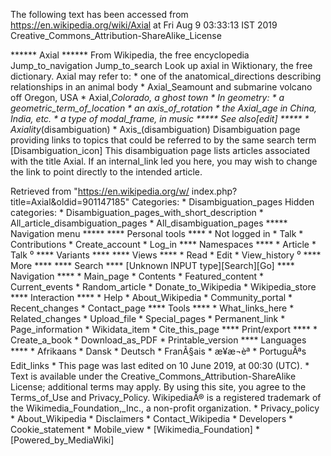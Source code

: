 The following text has been accessed from https://en.wikipedia.org/wiki/Axial at Fri Aug 9 03:33:13 IST 2019
Creative_Commons_Attribution-ShareAlike_License




















****** Axial ******
From Wikipedia, the free encyclopedia
Jump_to_navigation Jump_to_search
 Look up axial in Wiktionary, the free dictionary.
Axial may refer to:
    * one of the anatomical_directions describing relationships in an animal
      body
    * Axial_Seamount and submarine volcano off Oregon, USA
    * Axial,_Colorado, a ghost town
    * In geometry:
          * a geometric_term_of_location
          * an axis_of_rotation
    * the Axial_age in China, India, etc.
    * a type of modal_frame, in music
***** See also[edit] *****
    * Axiality_(disambiguation)
    * Axis_(disambiguation)
                      Disambiguation page providing links to topics that could
                      be referred to by the same search term
[Disambiguation_icon] This disambiguation page lists articles associated with
                      the title Axial.
                      If an internal_link led you here, you may wish to change
                      the link to point directly to the intended article.

Retrieved from "https://en.wikipedia.org/w/
index.php?title=Axial&oldid=901147185"
Categories:
    * Disambiguation_pages
Hidden categories:
    * Disambiguation_pages_with_short_description
    * All_article_disambiguation_pages
    * All_disambiguation_pages
***** Navigation menu *****
**** Personal tools ****
    * Not logged in
    * Talk
    * Contributions
    * Create_account
    * Log_in
**** Namespaces ****
    * Article
    * Talk
⁰
**** Variants ****
**** Views ****
    * Read
    * Edit
    * View_history
⁰
**** More ****
**** Search ****
[Unknown INPUT type][Search][Go]
**** Navigation ****
    * Main_page
    * Contents
    * Featured_content
    * Current_events
    * Random_article
    * Donate_to_Wikipedia
    * Wikipedia_store
**** Interaction ****
    * Help
    * About_Wikipedia
    * Community_portal
    * Recent_changes
    * Contact_page
**** Tools ****
    * What_links_here
    * Related_changes
    * Upload_file
    * Special_pages
    * Permanent_link
    * Page_information
    * Wikidata_item
    * Cite_this_page
**** Print/export ****
    * Create_a_book
    * Download_as_PDF
    * Printable_version
**** Languages ****
    * Afrikaans
    * Dansk
    * Deutsch
    * FranÃ§ais
    * æ¥æ¬èª
    * PortuguÃªs
Edit_links
    * This page was last edited on 10 June 2019, at 00:30 (UTC).
    * Text is available under the Creative_Commons_Attribution-ShareAlike
      License; additional terms may apply. By using this site, you agree to the
      Terms_of_Use and Privacy_Policy. WikipediaÂ® is a registered trademark of
      the Wikimedia_Foundation,_Inc., a non-profit organization.
    * Privacy_policy
    * About_Wikipedia
    * Disclaimers
    * Contact_Wikipedia
    * Developers
    * Cookie_statement
    * Mobile_view
    * [Wikimedia_Foundation]
    * [Powered_by_MediaWiki]
